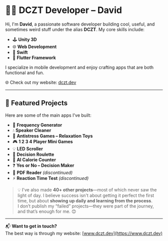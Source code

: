 # 👨‍💻 DCZT Developer – David

Hi, I'm **David**, a passionate software developer building cool, useful, and sometimes weird stuff under the alias **DCZT**. My core skills include:

- 🕹️ **Unity 3D**  
- 🌐 **Web Development**  
- 🍎 **Swift**  
- 📱 **Flutter Framework**

I specialize in mobile development and enjoy crafting apps that are both functional and fun.

🌐 Check out my website: [dczt.dev](https://www.dczt.dev)

---

## 🚀 Featured Projects

Here are some of the main apps I've built:

- 🎵 **Frequency Generator**  
- 💧 **Speaker Cleaner**  
- 🧘 **Antistress Games – Relaxation Toys**  
- 🎮 **1 2 3 4 Player Mini Games**  
- 💡 **LED Scroller**  
- 🎲 **Decision Roulette**  
- 🍔 **AI Calorie Counter**  
- ❓ **Yes or No – Decision Maker**  
- 📄 **PDF Reader** _(discontinued)_  
- ⚡ **Reaction Time Test** _(discontinued)_

> 💡 I've also made **40+ other projects**—most of which never saw the light of day. I believe success isn't about getting it perfect the first time, but about **showing up daily and learning from the process**.  
> I don’t publish my “failed” projects—they were part of the journey, and that’s enough for me. 😊

---

📬 **Want to get in touch?**  
The best way is through my website: [www.dczt.dev](https://www.dczt.dev)
